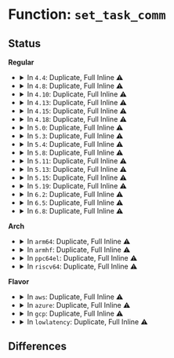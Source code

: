 # Function: <code>set_task_comm</code>

## Status
<b>Regular</b>
<ul>
<li>
<details>
<summary>In <code>4.4</code>: Duplicate, Full Inline ⚠️</summary>

**Collision:** Static Duplication

**Inline:** Full

**Transformation:** False

**Instances:**

```
In kernel/sys.c (ffffffff81095bae)
Location: include/linux/sched.h:2638
Inline: True
Inline callers:
  - kernel/sys.c:SyS_prctl
```
```
In kernel/workqueue.c (ffffffff8109a57b)
Location: include/linux/sched.h:2638
Inline: True
Inline callers:
  - kernel/workqueue.c:worker_thread
```
```
In kernel/kthread.c (ffffffff810a0cf6)
Location: include/linux/sched.h:2638
Inline: True
Inline callers:
  - kernel/kthread.c:kthreadd
```
```
In fs/proc/base.c (ffffffff8127c1ea)
Location: include/linux/sched.h:2638
Inline: True
Inline callers:
  - fs/proc/base.c:comm_write
```
</details>
</li>
<li>
<details>
<summary>In <code>4.8</code>: Duplicate, Full Inline ⚠️</summary>

**Collision:** Static Duplication

**Inline:** Full

**Transformation:** False

**Instances:**

```
In kernel/sys.c (ffffffff81098f4e)
Location: include/linux/sched.h:2907
Inline: True
Inline callers:
  - kernel/sys.c:SyS_prctl
```
```
In kernel/workqueue.c (ffffffff8109db5e)
Location: include/linux/sched.h:2907
Inline: True
Inline callers:
  - kernel/workqueue.c:worker_thread
```
```
In kernel/kthread.c (ffffffff810a43e6)
Location: include/linux/sched.h:2907
Inline: True
Inline callers:
  - kernel/kthread.c:kthreadd
```
```
In fs/proc/base.c (ffffffff812a91af)
Location: include/linux/sched.h:2907
Inline: True
Inline callers:
  - fs/proc/base.c:comm_write
```
</details>
</li>
<li>
<details>
<summary>In <code>4.10</code>: Duplicate, Full Inline ⚠️</summary>

**Collision:** Static Duplication

**Inline:** Full

**Transformation:** False

**Instances:**

```
In kernel/sys.c (ffffffff8109defe)
Location: include/linux/sched.h:3021
Inline: True
Inline callers:
  - kernel/sys.c:SyS_prctl
```
```
In kernel/workqueue.c (ffffffff810a26cf)
Location: include/linux/sched.h:3021
Inline: True
Inline callers:
  - kernel/workqueue.c:worker_thread
```
```
In kernel/kthread.c (ffffffff810a9cb6)
Location: include/linux/sched.h:3021
Inline: True
Inline callers:
  - kernel/kthread.c:kthreadd
```
```
In fs/proc/base.c (ffffffff812beaaf)
Location: include/linux/sched.h:3021
Inline: True
Inline callers:
  - fs/proc/base.c:comm_write
```
</details>
</li>
<li>
<details>
<summary>In <code>4.13</code>: Duplicate, Full Inline ⚠️</summary>

**Collision:** Static Duplication

**Inline:** Full

**Transformation:** False

**Instances:**

```
In kernel/sys.c (ffffffff8109b53d)
Location: include/linux/sched.h:1460
Inline: True
Inline callers:
  - kernel/sys.c:SyS_prctl
```
```
In kernel/workqueue.c (ffffffff8109fb30)
Location: include/linux/sched.h:1460
Inline: True
Inline callers:
  - kernel/workqueue.c:worker_thread
```
```
In kernel/kthread.c (ffffffff810a68d6)
Location: include/linux/sched.h:1460
Inline: True
Inline callers:
  - kernel/kthread.c:kthreadd
```
```
In fs/proc/base.c (ffffffff812cb701)
Location: include/linux/sched.h:1460
Inline: True
Inline callers:
  - fs/proc/base.c:comm_write
```
</details>
</li>
<li>
<details>
<summary>In <code>4.15</code>: Duplicate, Full Inline ⚠️</summary>

**Collision:** Static Duplication

**Inline:** Full

**Transformation:** False

**Instances:**

```
In kernel/sys.c (ffffffff810a2222)
Location: include/linux/sched.h:1490
Inline: True
Inline callers:
  - kernel/sys.c:SyS_prctl
```
```
In kernel/workqueue.c (ffffffff810a6362)
Location: include/linux/sched.h:1490
Inline: True
Inline callers:
  - kernel/workqueue.c:worker_thread
```
```
In kernel/kthread.c (ffffffff810ad046)
Location: include/linux/sched.h:1490
Inline: True
Inline callers:
  - kernel/kthread.c:kthreadd
```
```
In fs/proc/base.c (ffffffff812effa1)
Location: include/linux/sched.h:1490
Inline: True
Inline callers:
  - fs/proc/base.c:comm_write
```
</details>
</li>
<li>
<details>
<summary>In <code>4.18</code>: Duplicate, Full Inline ⚠️</summary>

**Collision:** Static Duplication

**Inline:** Full

**Transformation:** False

**Instances:**

```
In kernel/sys.c (ffffffff810a8671)
Location: include/linux/sched.h:1606
Inline: True
Inline callers:
  - kernel/sys.c:__ia32_sys_prctl
  - kernel/sys.c:__x64_sys_prctl
```
```
In kernel/workqueue.c (ffffffff810ad1b0)
Location: include/linux/sched.h:1606
Inline: True
Inline callers:
  - kernel/workqueue.c:worker_thread
```
```
In kernel/kthread.c (ffffffff810b3dd4)
Location: include/linux/sched.h:1606
Inline: True
Inline callers:
  - kernel/kthread.c:kthreadd
  - kernel/kthread.c:__kthread_create_on_node
```
```
In fs/proc/base.c (ffffffff8131d06e)
Location: include/linux/sched.h:1606
Inline: True
Inline callers:
  - fs/proc/base.c:comm_write
```
</details>
</li>
<li>
<details>
<summary>In <code>5.0</code>: Duplicate, Full Inline ⚠️</summary>

**Collision:** Static Duplication

**Inline:** Full

**Transformation:** False

**Instances:**

```
In kernel/sys.c (ffffffff810b173f)
Location: include/linux/sched.h:1619
Inline: True
Inline callers:
  - kernel/sys.c:__ia32_sys_prctl
  - kernel/sys.c:__x64_sys_prctl
```
```
In kernel/workqueue.c (ffffffff810b5f90)
Location: include/linux/sched.h:1619
Inline: True
Inline callers:
  - kernel/workqueue.c:worker_thread
```
```
In kernel/kthread.c (ffffffff810bcf24)
Location: include/linux/sched.h:1619
Inline: True
Inline callers:
  - kernel/kthread.c:kthreadd
  - kernel/kthread.c:__kthread_create_on_node
```
```
In fs/proc/base.c (ffffffff8133422e)
Location: include/linux/sched.h:1619
Inline: True
Inline callers:
  - fs/proc/base.c:comm_write
```
</details>
</li>
<li>
<details>
<summary>In <code>5.3</code>: Duplicate, Full Inline ⚠️</summary>

**Collision:** Static Duplication

**Inline:** Full

**Transformation:** False

**Instances:**

```
In kernel/sys.c (ffffffff810b6e8b)
Location: include/linux/sched.h:1692
Inline: True
Inline callers:
  - kernel/sys.c:__ia32_sys_prctl
  - kernel/sys.c:__x64_sys_prctl
```
```
In kernel/workqueue.c (ffffffff810bbddb)
Location: include/linux/sched.h:1692
Inline: True
Inline callers:
  - kernel/workqueue.c:worker_thread
```
```
In kernel/kthread.c (ffffffff810c2df4)
Location: include/linux/sched.h:1692
Inline: True
Inline callers:
  - kernel/kthread.c:kthreadd
  - kernel/kthread.c:__kthread_create_on_node
```
```
In fs/proc/base.c (ffffffff8135c426)
Location: include/linux/sched.h:1692
Inline: True
Inline callers:
  - fs/proc/base.c:comm_write
```
</details>
</li>
<li>
<details>
<summary>In <code>5.4</code>: Duplicate, Full Inline ⚠️</summary>

**Collision:** Static Duplication

**Inline:** Full

**Transformation:** False

**Instances:**

```
In kernel/sys.c (ffffffff810bd3b6)
Location: include/linux/sched.h:1685
Inline: True
Inline callers:
  - kernel/sys.c:__ia32_sys_prctl
  - kernel/sys.c:__x64_sys_prctl
```
```
In kernel/workqueue.c (ffffffff810c207b)
Location: include/linux/sched.h:1685
Inline: True
Inline callers:
  - kernel/workqueue.c:worker_thread
```
```
In kernel/kthread.c (ffffffff810c93c4)
Location: include/linux/sched.h:1685
Inline: True
Inline callers:
  - kernel/kthread.c:kthreadd
  - kernel/kthread.c:__kthread_create_on_node
```
```
In fs/proc/base.c (ffffffff81374886)
Location: include/linux/sched.h:1685
Inline: True
Inline callers:
  - fs/proc/base.c:comm_write
```
</details>
</li>
<li>
<details>
<summary>In <code>5.8</code>: Duplicate, Full Inline ⚠️</summary>

**Collision:** Static Duplication

**Inline:** Full

**Transformation:** False

**Instances:**

```
In kernel/sys.c (ffffffff810c4bc0)
Location: include/linux/sched.h:1727
Inline: True
Inline callers:
  - kernel/sys.c:__do_sys_prctl
```
```
In kernel/workqueue.c (ffffffff810c9c28)
Location: include/linux/sched.h:1727
Inline: True
Inline callers:
  - kernel/workqueue.c:worker_thread
```
```
In kernel/kthread.c (ffffffff810d17b4)
Location: include/linux/sched.h:1727
Inline: True
Inline callers:
  - kernel/kthread.c:kthreadd
  - kernel/kthread.c:__kthread_create_on_node
```
```
In fs/proc/base.c (ffffffff813bc4dc)
Location: include/linux/sched.h:1727
Inline: True
Inline callers:
  - fs/proc/base.c:comm_write
```
</details>
</li>
<li>
<details>
<summary>In <code>5.11</code>: Duplicate, Full Inline ⚠️</summary>

**Collision:** Static Duplication

**Inline:** Full

**Transformation:** False

**Instances:**

```
In kernel/sys.c (ffffffff810bff53)
Location: include/linux/sched.h:1788
Inline: True
Inline callers:
  - kernel/sys.c:__do_sys_prctl
```
```
In kernel/workqueue.c (ffffffff810c4d78)
Location: include/linux/sched.h:1788
Inline: True
Inline callers:
  - kernel/workqueue.c:worker_thread
```
```
In kernel/kthread.c (ffffffff810cc254)
Location: include/linux/sched.h:1788
Inline: True
Inline callers:
  - kernel/kthread.c:kthreadd
  - kernel/kthread.c:__kthread_create_on_node
```
```
In fs/proc/base.c (ffffffff813ce0ac)
Location: include/linux/sched.h:1788
Inline: True
Inline callers:
  - fs/proc/base.c:comm_write
```
</details>
</li>
<li>
<details>
<summary>In <code>5.13</code>: Duplicate, Full Inline ⚠️</summary>

**Collision:** Static Duplication

**Inline:** Full

**Transformation:** False

**Instances:**

```
In kernel/sys.c (ffffffff810c1983)
Location: include/linux/sched.h:1810
Inline: True
Inline callers:
  - kernel/sys.c:__do_sys_prctl
```
```
In kernel/workqueue.c (ffffffff810c660f)
Location: include/linux/sched.h:1810
Inline: True
Inline callers:
  - kernel/workqueue.c:worker_thread
```
```
In kernel/kthread.c (ffffffff810cdd34)
Location: include/linux/sched.h:1810
Inline: True
Inline callers:
  - kernel/kthread.c:kthreadd
  - kernel/kthread.c:__kthread_create_on_node
```
```
In fs/io_uring.c (ffffffff813a0ece)
Location: include/linux/sched.h:1810
Inline: True
Inline callers:
  - fs/io_uring.c:io_sq_thread
```
```
In fs/io-wq.c (ffffffff813a312f)
Location: include/linux/sched.h:1810
Inline: True
Inline callers:
  - fs/io-wq.c:io_wqe_worker
```
```
In fs/proc/base.c (ffffffff813d4f4b)
Location: include/linux/sched.h:1810
Inline: True
Inline callers:
  - fs/proc/base.c:comm_write
```
</details>
</li>
<li>
<details>
<summary>In <code>5.15</code>: Duplicate, Full Inline ⚠️</summary>

**Collision:** Static Duplication

**Inline:** Full

**Transformation:** False

**Instances:**

```
In kernel/sys.c (ffffffff810d478c)
Location: include/linux/sched.h:1927
Inline: True
Inline callers:
  - kernel/sys.c:__do_sys_prctl
```
```
In kernel/workqueue.c (ffffffff810d92ce)
Location: include/linux/sched.h:1927
Inline: True
Inline callers:
  - kernel/workqueue.c:worker_thread
```
```
In kernel/kthread.c (ffffffff810e0f84)
Location: include/linux/sched.h:1927
Inline: True
Inline callers:
  - kernel/kthread.c:kthreadd
  - kernel/kthread.c:__kthread_create_on_node
```
```
In fs/io_uring.c (ffffffff813f0730)
Location: include/linux/sched.h:1927
Inline: True
Inline callers:
  - fs/io_uring.c:io_sq_thread
```
```
In fs/io-wq.c (ffffffff813f2606)
Location: include/linux/sched.h:1927
Inline: True
Inline callers:
  - fs/io-wq.c:io_wqe_worker
```
```
In fs/proc/base.c (ffffffff8142696b)
Location: include/linux/sched.h:1927
Inline: True
Inline callers:
  - fs/proc/base.c:comm_write
```
</details>
</li>
<li>
<details>
<summary>In <code>5.19</code>: Duplicate, Full Inline ⚠️</summary>

**Collision:** Static Duplication

**Inline:** Full

**Transformation:** False

**Instances:**

```
In kernel/sys.c (ffffffff810ed450)
Location: include/linux/sched.h:1949
Inline: True
Inline callers:
  - kernel/sys.c:__do_sys_prctl
```
```
In kernel/workqueue.c (ffffffff810f2e98)
Location: include/linux/sched.h:1949
Inline: True
Inline callers:
  - kernel/workqueue.c:worker_thread
```
```
In kernel/kthread.c (ffffffff810fb358)
Location: include/linux/sched.h:1949
Inline: True
Inline callers:
  - kernel/kthread.c:kthreadd
  - kernel/kthread.c:__kthread_create_on_node
```
```
In fs/proc/base.c (ffffffff814a02f2)
Location: include/linux/sched.h:1949
Inline: True
Inline callers:
  - fs/proc/base.c:comm_write
```
```
In io_uring/io_uring.c (ffffffff816d9010)
Location: include/linux/sched.h:1949
Inline: True
Inline callers:
  - io_uring/io_uring.c:io_sq_thread
```
```
In io_uring/io-wq.c (ffffffff816db12a)
Location: include/linux/sched.h:1949
Inline: True
Inline callers:
  - io_uring/io-wq.c:io_wqe_worker
```
</details>
</li>
<li>
<details>
<summary>In <code>6.2</code>: Duplicate, Full Inline ⚠️</summary>

**Collision:** Static Duplication

**Inline:** Full

**Transformation:** False

**Instances:**

```
In kernel/sys.c (ffffffff8110e870)
Location: include/linux/sched.h:1976
Inline: True
Inline callers:
  - kernel/sys.c:__do_sys_prctl
```
```
In kernel/workqueue.c (ffffffff811144b8)
Location: include/linux/sched.h:1976
Inline: True
Inline callers:
  - kernel/workqueue.c:worker_thread
```
```
In kernel/kthread.c (ffffffff8111e288)
Location: include/linux/sched.h:1976
Inline: True
Inline callers:
  - kernel/kthread.c:kthreadd
  - kernel/kthread.c:__kthread_create_on_node
```
```
In fs/proc/base.c (ffffffff815351f2)
Location: include/linux/sched.h:1976
Inline: True
Inline callers:
  - fs/proc/base.c:comm_write
```
```
In io_uring/sqpoll.c (ffffffff8179a490)
Location: include/linux/sched.h:1976
Inline: True
Inline callers:
  - io_uring/sqpoll.c:io_sq_thread
```
```
In io_uring/io-wq.c (ffffffff817a71f7)
Location: include/linux/sched.h:1976
Inline: True
Inline callers:
  - io_uring/io-wq.c:io_wqe_worker
```
</details>
</li>
<li>
<details>
<summary>In <code>6.5</code>: Duplicate, Full Inline ⚠️</summary>

**Collision:** Static Duplication

**Inline:** Full

**Transformation:** False

**Instances:**

```
In kernel/sys.c (ffffffff8111a980)
Location: include/linux/sched.h:1987
Inline: True
Inline callers:
  - kernel/sys.c:__do_sys_prctl
```
```
In kernel/workqueue.c (ffffffff81122005)
Location: include/linux/sched.h:1987
Inline: True
Inline callers:
  - kernel/workqueue.c:worker_thread
```
```
In kernel/kthread.c (ffffffff8112b4e4)
Location: include/linux/sched.h:1987
Inline: True
Inline callers:
  - kernel/kthread.c:kthreadd
```
```
In fs/proc/base.c (ffffffff8156d3b5)
Location: include/linux/sched.h:1987
Inline: True
Inline callers:
  - fs/proc/base.c:comm_write
```
```
In io_uring/sqpoll.c (ffffffff817db4f0)
Location: include/linux/sched.h:1987
Inline: True
Inline callers:
  - io_uring/sqpoll.c:io_sq_thread
```
```
In io_uring/io-wq.c (ffffffff817e8318)
Location: include/linux/sched.h:1987
Inline: True
Inline callers:
  - io_uring/io-wq.c:io_wq_worker
```
</details>
</li>
<li>
<details>
<summary>In <code>6.8</code>: Duplicate, Full Inline ⚠️</summary>

**Collision:** Static Duplication

**Inline:** Full

**Transformation:** False

**Instances:**

```
In kernel/sys.c (ffffffff811243f0)
Location: include/linux/sched.h:1889
Inline: True
Inline callers:
  - kernel/sys.c:__do_sys_prctl
```
```
In kernel/workqueue.c (ffffffff8112ae47)
Location: include/linux/sched.h:1889
Inline: True
Inline callers:
  - kernel/workqueue.c:worker_thread
```
```
In kernel/kthread.c (ffffffff81135c34)
Location: include/linux/sched.h:1889
Inline: True
Inline callers:
  - kernel/kthread.c:kthreadd
```
```
In fs/proc/base.c (ffffffff815a59b5)
Location: include/linux/sched.h:1889
Inline: True
Inline callers:
  - fs/proc/base.c:comm_write
```
```
In io_uring/sqpoll.c (ffffffff8181f830)
Location: include/linux/sched.h:1889
Inline: True
Inline callers:
  - io_uring/sqpoll.c:io_sq_thread
```
```
In io_uring/io-wq.c (ffffffff8182e0f5)
Location: include/linux/sched.h:1889
Inline: True
Inline callers:
  - io_uring/io-wq.c:io_wq_worker
```
</details>
</li>
</ul>
<b>Arch</b>
<ul>
<li>
<details>
<summary>In <code>arm64</code>: Duplicate, Full Inline ⚠️</summary>

**Collision:** Static Duplication

**Inline:** Full

**Transformation:** False

**Instances:**

```
In kernel/sys.c (ffff80001011a414)
Location: include/linux/sched.h:1685
Inline: True
Inline callers:
  - kernel/sys.c:__arm64_sys_prctl
```
```
In kernel/workqueue.c (ffff800010120580)
Location: include/linux/sched.h:1685
Inline: True
Inline callers:
  - kernel/workqueue.c:worker_thread
```
```
In kernel/kthread.c (ffff8000101290a4)
Location: include/linux/sched.h:1685
Inline: True
Inline callers:
  - kernel/kthread.c:kthreadd
  - kernel/kthread.c:__kthread_create_on_node
```
```
In fs/proc/base.c (ffff80001043f570)
Location: include/linux/sched.h:1685
Inline: True
Inline callers:
  - fs/proc/base.c:comm_write
```
</details>
</li>
<li>
<details>
<summary>In <code>armhf</code>: Duplicate, Full Inline ⚠️</summary>

**Collision:** Static Duplication

**Inline:** Full

**Transformation:** False

**Instances:**

```
In kernel/sys.c (c036e7cc)
Location: include/linux/sched.h:1685
Inline: True
Inline callers:
  - kernel/sys.c:__se_sys_prctl
```
```
In kernel/workqueue.c (c0374444)
Location: include/linux/sched.h:1685
Inline: True
Inline callers:
  - kernel/workqueue.c:worker_thread
```
```
In kernel/kthread.c (c037b608)
Location: include/linux/sched.h:1685
Inline: True
Inline callers:
  - kernel/kthread.c:kthreadd
  - kernel/kthread.c:__kthread_create_on_node
```
```
In fs/proc/base.c (c0605b00)
Location: include/linux/sched.h:1685
Inline: True
Inline callers:
  - fs/proc/base.c:comm_write
```
</details>
</li>
<li>
<details>
<summary>In <code>ppc64el</code>: Duplicate, Full Inline ⚠️</summary>

**Collision:** Static Duplication

**Inline:** Full

**Transformation:** False

**Instances:**

```
In kernel/sys.c (c000000000161cc8)
Location: include/linux/sched.h:1685
Inline: True
Inline callers:
  - kernel/sys.c:__se_sys_prctl
```
```
In kernel/workqueue.c (c000000000168b88)
Location: include/linux/sched.h:1685
Inline: True
Inline callers:
  - kernel/workqueue.c:worker_thread
```
```
In kernel/kthread.c (c0000000001738b8)
Location: include/linux/sched.h:1685
Inline: True
Inline callers:
  - kernel/kthread.c:kthreadd
  - kernel/kthread.c:__kthread_create_on_node
```
```
In fs/proc/base.c (c000000000553990)
Location: include/linux/sched.h:1685
Inline: True
Inline callers:
  - fs/proc/base.c:comm_write
```
</details>
</li>
<li>
<details>
<summary>In <code>riscv64</code>: Duplicate, Full Inline ⚠️</summary>

**Collision:** Static Duplication

**Inline:** Full

**Transformation:** False

**Instances:**

```
In kernel/sys.c (ffffffe0000d4c9c)
Location: include/linux/sched.h:1685
Inline: True
Inline callers:
  - kernel/sys.c:__se_sys_prctl
```
```
In kernel/workqueue.c (ffffffe0000d925c)
Location: include/linux/sched.h:1685
Inline: True
Inline callers:
  - kernel/workqueue.c:worker_thread
```
```
In kernel/kthread.c (ffffffe0000dff08)
Location: include/linux/sched.h:1685
Inline: True
Inline callers:
  - kernel/kthread.c:kthreadd
  - kernel/kthread.c:__kthread_create_on_node
```
```
In fs/proc/base.c (ffffffe0002d5ebc)
Location: include/linux/sched.h:1685
Inline: True
Inline callers:
  - fs/proc/base.c:comm_write
```
</details>
</li>
</ul>
<b>Flavor</b>
<ul>
<li>
<details>
<summary>In <code>aws</code>: Duplicate, Full Inline ⚠️</summary>

**Collision:** Static Duplication

**Inline:** Full

**Transformation:** False

**Instances:**

```
In kernel/sys.c (ffffffff810b7726)
Location: include/linux/sched.h:1685
Inline: True
Inline callers:
  - kernel/sys.c:__ia32_sys_prctl
  - kernel/sys.c:__x64_sys_prctl
```
```
In kernel/workqueue.c (ffffffff810bc3eb)
Location: include/linux/sched.h:1685
Inline: True
Inline callers:
  - kernel/workqueue.c:worker_thread
```
```
In kernel/kthread.c (ffffffff810c3744)
Location: include/linux/sched.h:1685
Inline: True
Inline callers:
  - kernel/kthread.c:kthreadd
  - kernel/kthread.c:__kthread_create_on_node
```
```
In fs/proc/base.c (ffffffff8136ce66)
Location: include/linux/sched.h:1685
Inline: True
Inline callers:
  - fs/proc/base.c:comm_write
```
</details>
</li>
<li>
<details>
<summary>In <code>azure</code>: Duplicate, Full Inline ⚠️</summary>

**Collision:** Static Duplication

**Inline:** Full

**Transformation:** False

**Instances:**

```
In kernel/sys.c (ffffffff810a6066)
Location: include/linux/sched.h:1685
Inline: True
Inline callers:
  - kernel/sys.c:__ia32_sys_prctl
  - kernel/sys.c:__x64_sys_prctl
```
```
In kernel/workqueue.c (ffffffff810aac6f)
Location: include/linux/sched.h:1685
Inline: True
Inline callers:
  - kernel/workqueue.c:worker_thread
```
```
In kernel/kthread.c (ffffffff810b1f74)
Location: include/linux/sched.h:1685
Inline: True
Inline callers:
  - kernel/kthread.c:kthreadd
  - kernel/kthread.c:__kthread_create_on_node
```
```
In fs/proc/base.c (ffffffff8135d8f6)
Location: include/linux/sched.h:1685
Inline: True
Inline callers:
  - fs/proc/base.c:comm_write
```
</details>
</li>
<li>
<details>
<summary>In <code>gcp</code>: Duplicate, Full Inline ⚠️</summary>

**Collision:** Static Duplication

**Inline:** Full

**Transformation:** False

**Instances:**

```
In kernel/sys.c (ffffffff810b6c86)
Location: include/linux/sched.h:1685
Inline: True
Inline callers:
  - kernel/sys.c:__ia32_sys_prctl
  - kernel/sys.c:__x64_sys_prctl
```
```
In kernel/workqueue.c (ffffffff810bb94b)
Location: include/linux/sched.h:1685
Inline: True
Inline callers:
  - kernel/workqueue.c:worker_thread
```
```
In kernel/kthread.c (ffffffff810c2c94)
Location: include/linux/sched.h:1685
Inline: True
Inline callers:
  - kernel/kthread.c:kthreadd
  - kernel/kthread.c:__kthread_create_on_node
```
```
In fs/proc/base.c (ffffffff8136a936)
Location: include/linux/sched.h:1685
Inline: True
Inline callers:
  - fs/proc/base.c:comm_write
```
</details>
</li>
<li>
<details>
<summary>In <code>lowlatency</code>: Duplicate, Full Inline ⚠️</summary>

**Collision:** Static Duplication

**Inline:** Full

**Transformation:** False

**Instances:**

```
In kernel/sys.c (ffffffff810bf006)
Location: include/linux/sched.h:1685
Inline: True
Inline callers:
  - kernel/sys.c:__ia32_sys_prctl
  - kernel/sys.c:__x64_sys_prctl
```
```
In kernel/workqueue.c (ffffffff810c3d2b)
Location: include/linux/sched.h:1685
Inline: True
Inline callers:
  - kernel/workqueue.c:worker_thread
```
```
In kernel/kthread.c (ffffffff810cb0d4)
Location: include/linux/sched.h:1685
Inline: True
Inline callers:
  - kernel/kthread.c:kthreadd
  - kernel/kthread.c:__kthread_create_on_node
```
```
In fs/proc/base.c (ffffffff8137e226)
Location: include/linux/sched.h:1685
Inline: True
Inline callers:
  - fs/proc/base.c:comm_write
```
</details>
</li>
</ul>

## Differences

